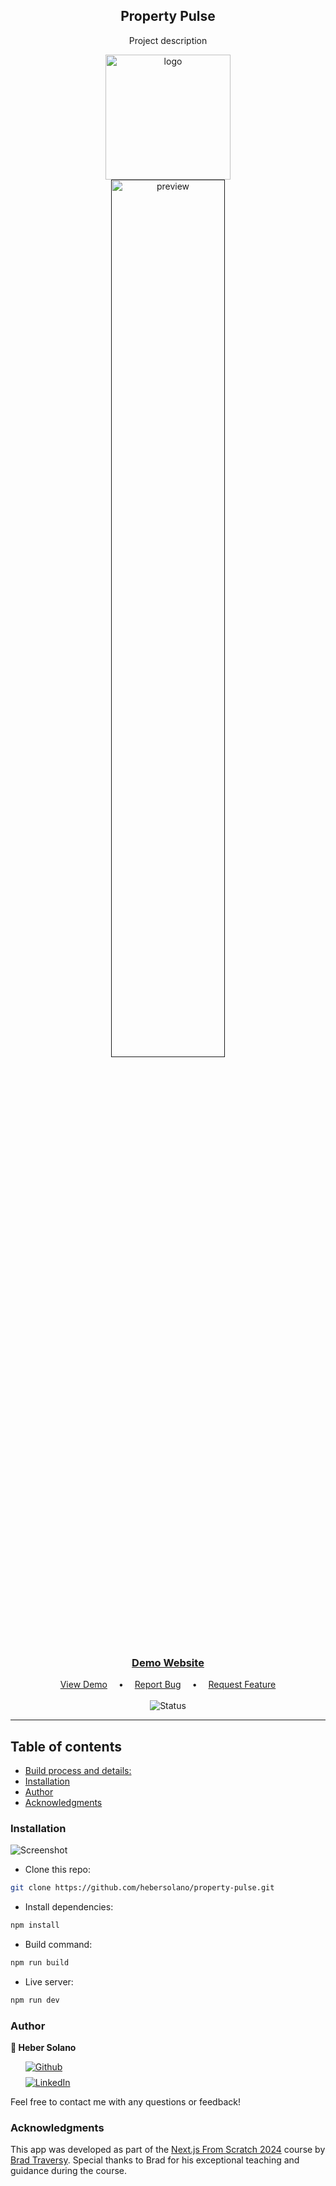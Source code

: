 <div align="center">
  <!-- Brief -->
  <h2>Property Pulse</h2>
  <p >
  Project description
  </p>

  <!-- Screenshot -->
  <img src="./public/logo-dark.png" alt="logo" width="200px" height="auto">

  <br>
  
  <a align="center" href="">
    <img src="./public/thumbnail-preview.png" alt="preview"  width="60%" style="">
  </a>

  <h3>
    <a href="">
      <strong>Demo Website</strong>
    </a>
  </h3>

  <div>
    <a href="#">View Demo</a>
    &emsp;•&emsp;
    <a href="#">Report Bug</a>
   &emsp;•&emsp;
    <a href="#">Request Feature</a>
  </div>

  <br>
  
  <img src="https://img.shields.io/badge/Status-In_progress-yellow?style=flat" alt="Status" />

  <hr>

</div>

## Table of contents

- [Build process and details: ](BUILD-PROCESS.md)
- [Installation](#installation)
- [Author](#author)
- [Acknowledgments](#acknowledgments)

### Installation

![Screenshot](./public/thumbnail-preview.png)

- Clone this repo:

```sh
git clone https://github.com/hebersolano/property-pulse.git
```

- Install dependencies:

```sh
npm install
```

- Build command:

```sh
npm run build
```

- Live server:

```sh
npm run dev
```

### Author

<b>👤 Heber Solano</b>

<!-- Badges -->
<div>
<ul style="list-style: none; display: flex; flex-direction: column; gap: 0.5rem">
  <li>
    <a href='https://github.com/hebersolano/' target="_blank"><img alt='Github' src='https://img.shields.io/badge/@hebersolano-100000?style=for-the-badge&logo=Github&logoColor=000&labelColor=fff&color=000'/></a>
  </li>
  <li>
    <a href='https://www.linkedin.com/in/heber-solano/' target="_blank"><img alt='LinkedIn' src='https://img.shields.io/badge/@hebersolano-100000?style=for-the-badge&logo=LinkedIn&logoColor=00a0dc&labelColor=2F2F2F&color=0077b5'/></a>
  </li>
</div>

Feel free to contact me with any questions or feedback!

### Acknowledgments

This app was developed as part of the [Next.js From Scratch 2024](https://www.udemy.com/course/nextjs-from-scratch/) course by [Brad Traversy](https://www.traversymedia.com/). Special thanks to Brad for his exceptional teaching and guidance during the course.
